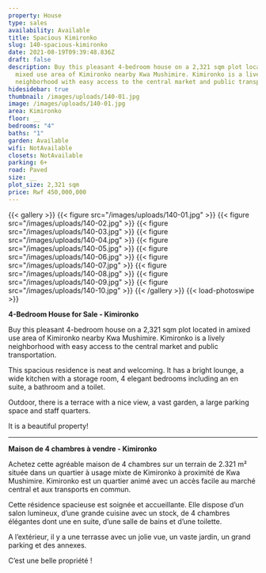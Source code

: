 ```yaml
---
property: House
type: sales
availability: Available
title: Spacious Kimironko
slug: 140-spacious-kimironko
date: 2021-08-19T09:39:48.836Z
draft: false
description: Buy this pleasant 4-bedroom house on a 2,321 sqm plot located in a
  mixed use area of Kimironko nearby Kwa Mushimire. Kimironko is a lively
  neighborhood with easy access to the central market and public transportation.
hidesidebar: true
thumbnail: /images/uploads/140-01.jpg
image: /images/uploads/140-01.jpg
area: Kimironko
floor: __
bedrooms: "4"
baths: "1"
garden: Available
wifi: NotAvailable
closets: NotAvailable
parking: 6+
road: Paved
size: __
plot_size: 2,321 sqm
price: Rwf 450,000,000
---
```

{{< gallery >}}
{{< figure src="/images/uploads/140-01.jpg" >}}
{{< figure src="/images/uploads/140-02.jpg" >}}
{{< figure src="/images/uploads/140-03.jpg" >}}
{{< figure src="/images/uploads/140-04.jpg" >}}
{{< figure src="/images/uploads/140-05.jpg" >}}
{{< figure src="/images/uploads/140-06.jpg" >}}
{{< figure src="/images/uploads/140-07.jpg" >}}
{{< figure src="/images/uploads/140-08.jpg" >}}
{{< figure src="/images/uploads/140-09.jpg" >}}
{{< figure src="/images/uploads/140-10.jpg" >}}
{{< /gallery >}}
{{< load-photoswipe >}}

**4-Bedroom House for Sale - Kimironko**

Buy this pleasant 4-bedroom house on a 2,321 sqm plot located in amixed use area of Kimironko nearby Kwa Mushimire. Kimironko is a lively neighborhood with easy access to the central market and public transportation.

This spacious residence is neat and welcoming. It has a bright lounge, a wide kitchen with a storage room, 4 elegant bedrooms including an en suite, a bathroom and a toilet.

Outdoor, there is a terrace with a nice view, a vast garden, a large parking space and staff quarters.

It is a beautiful property!

---

**Maison de 4 chambres à vendre - Kimironko**

Achetez cette agréable maison de 4 chambres sur un terrain de 2.321 m² située dans un quartier à usage mixte de Kimironko à proximité de Kwa Mushimire. Kimironko est un quartier animé avec un accès facile au marché central et aux transports en commun.

Cette résidence spacieuse est soignée et accueillante. Elle dispose d’un salon lumineux, d’une grande cuisine avec un stock, de 4 chambres élégantes dont une en suite, d’une salle de bains et d’une toilette.

A l’extérieur, il y a une terrasse avec un jolie vue, un vaste jardin, un grand parking et des annexes.

C’est une belle propriété !